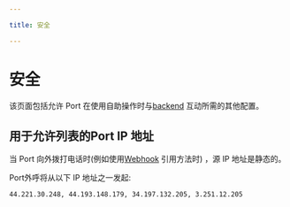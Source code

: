 ```yaml
---

title: 安全

---
```


# 安全

该页面包括允许 Port 在使用自助操作时与[backend](../setup-backend/setup-backend.md) 互动所需的其他配置。

## 用于允许列表的Port IP 地址

当 Port 向外拨打电话时(例如使用[Webhook](../setup-backend/webhook/webhook.md) 引用方法时) ，源 IP 地址是静态的。

Port外呼将从以下 IP 地址之一发起: 

```text showLineNumbers
44.221.30.248, 44.193.148.179, 34.197.132.205, 3.251.12.205
```